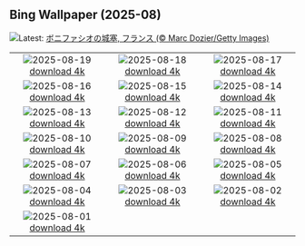 ## Bing Wallpaper (2025-08)
![](https://www.bing.com/th?id=OHR.CitadelBonifacio_JA-JP4122292062_UHD.jpg&w=1000)Latest: [ボニファシオの城塞, フランス (© Marc Dozier/Getty Images)](https://www.bing.com/th?id=OHR.CitadelBonifacio_JA-JP4122292062_UHD.jpg)

|      |      |      |
| :----: | :----: | :----: |
|![](https://www.bing.com/th?id=OHR.SantaMaddalena_JA-JP3939499195_UHD.jpg&pid=hp&w=384&h=216&rs=1&c=4)2025-08-19 [download 4k](https://www.bing.com/th?id=OHR.SantaMaddalena_JA-JP3939499195_UHD.jpg)|![](https://www.bing.com/th?id=OHR.AvalancheLake_JA-JP3739900372_UHD.jpg&pid=hp&w=384&h=216&rs=1&c=4)2025-08-18 [download 4k](https://www.bing.com/th?id=OHR.AvalancheLake_JA-JP3739900372_UHD.jpg)|![](https://www.bing.com/th?id=OHR.LyngvigLighthouse_JA-JP3502925142_UHD.jpg&pid=hp&w=384&h=216&rs=1&c=4)2025-08-17 [download 4k](https://www.bing.com/th?id=OHR.LyngvigLighthouse_JA-JP3502925142_UHD.jpg)|
|![](https://www.bing.com/th?id=OHR.Okuribi2025_JA-JP4621795615_UHD.jpg&pid=hp&w=384&h=216&rs=1&c=4)2025-08-16 [download 4k](https://www.bing.com/th?id=OHR.Okuribi2025_JA-JP4621795615_UHD.jpg)|![](https://www.bing.com/th?id=OHR.SpottedEagleRay_JA-JP3008170568_UHD.jpg&pid=hp&w=384&h=216&rs=1&c=4)2025-08-15 [download 4k](https://www.bing.com/th?id=OHR.SpottedEagleRay_JA-JP3008170568_UHD.jpg)|![](https://www.bing.com/th?id=OHR.PizNairPeak_JA-JP2425115607_UHD.jpg&pid=hp&w=384&h=216&rs=1&c=4)2025-08-14 [download 4k](https://www.bing.com/th?id=OHR.PizNairPeak_JA-JP2425115607_UHD.jpg)|
|![](https://www.bing.com/th?id=OHR.CoronaArch_JA-JP2223848865_UHD.jpg&pid=hp&w=384&h=216&rs=1&c=4)2025-08-13 [download 4k](https://www.bing.com/th?id=OHR.CoronaArch_JA-JP2223848865_UHD.jpg)|![](https://www.bing.com/th?id=OHR.KenyaElephants_JA-JP2052759218_UHD.jpg&pid=hp&w=384&h=216&rs=1&c=4)2025-08-12 [download 4k](https://www.bing.com/th?id=OHR.KenyaElephants_JA-JP2052759218_UHD.jpg)|![](https://www.bing.com/th?id=OHR.MountainDay2025_JA-JP4443243001_UHD.jpg&pid=hp&w=384&h=216&rs=1&c=4)2025-08-11 [download 4k](https://www.bing.com/th?id=OHR.MountainDay2025_JA-JP4443243001_UHD.jpg)|
|![](https://www.bing.com/th?id=OHR.LionessKenya_JA-JP1487330341_UHD.jpg&pid=hp&w=384&h=216&rs=1&c=4)2025-08-10 [download 4k](https://www.bing.com/th?id=OHR.LionessKenya_JA-JP1487330341_UHD.jpg)|![](https://www.bing.com/th?id=OHR.MaoriRock_JA-JP1260630406_UHD.jpg&pid=hp&w=384&h=216&rs=1&c=4)2025-08-09 [download 4k](https://www.bing.com/th?id=OHR.MaoriRock_JA-JP1260630406_UHD.jpg)|![](https://www.bing.com/th?id=OHR.IguazuArgentina_JA-JP1040777979_UHD.jpg&pid=hp&w=384&h=216&rs=1&c=4)2025-08-08 [download 4k](https://www.bing.com/th?id=OHR.IguazuArgentina_JA-JP1040777979_UHD.jpg)|
|![](https://www.bing.com/th?id=OHR.BabyLemur_JA-JP3588561100_UHD.jpg&pid=hp&w=384&h=216&rs=1&c=4)2025-08-07 [download 4k](https://www.bing.com/th?id=OHR.BabyLemur_JA-JP3588561100_UHD.jpg)|![](https://www.bing.com/th?id=OHR.HiroshimaPeace2025_JA-JP3351733972_UHD.jpg&pid=hp&w=384&h=216&rs=1&c=4)2025-08-06 [download 4k](https://www.bing.com/th?id=OHR.HiroshimaPeace2025_JA-JP3351733972_UHD.jpg)|![](https://www.bing.com/th?id=OHR.CaliforniaTidepool_JA-JP3202345029_UHD.jpg&pid=hp&w=384&h=216&rs=1&c=4)2025-08-05 [download 4k](https://www.bing.com/th?id=OHR.CaliforniaTidepool_JA-JP3202345029_UHD.jpg)|
|![](https://www.bing.com/th?id=OHR.LaplandOwl_JA-JP2701506191_UHD.jpg&pid=hp&w=384&h=216&rs=1&c=4)2025-08-04 [download 4k](https://www.bing.com/th?id=OHR.LaplandOwl_JA-JP2701506191_UHD.jpg)|![](https://www.bing.com/th?id=OHR.HirosakiNeputaFestival2025_JA-JP2869487998_UHD.jpg&pid=hp&w=384&h=216&rs=1&c=4)2025-08-03 [download 4k](https://www.bing.com/th?id=OHR.HirosakiNeputaFestival2025_JA-JP2869487998_UHD.jpg)|![](https://www.bing.com/th?id=OHR.FruitaPetroglyphs_JA-JP2199593329_UHD.jpg&pid=hp&w=384&h=216&rs=1&c=4)2025-08-02 [download 4k](https://www.bing.com/th?id=OHR.FruitaPetroglyphs_JA-JP2199593329_UHD.jpg)|
|![](https://www.bing.com/th?id=OHR.EdinburghFringe_JA-JP2026368495_UHD.jpg&pid=hp&w=384&h=216&rs=1&c=4)2025-08-01 [download 4k](https://www.bing.com/th?id=OHR.EdinburghFringe_JA-JP2026368495_UHD.jpg)|